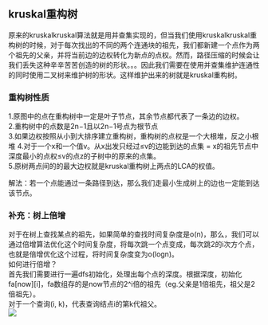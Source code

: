 ## kruskal重构树  
原来的kruskalkruskal算法就是用并查集实现的，但当我们使用kruskalkruskal重构树的时候，对于每次找出的不同的两个连通块的祖先，我们都新建一个点作为两个祖先的父亲，并将当前边的边权转化为新点的点权。然而，路径压缩的时候会让我们丢失这种辛辛苦苦创造的树的形状。。。因此我们需要在使用并查集维护连通性的同时使用二叉树来维护树的形状。这样维护出来的树就是kruskal重构树。  
### 重构树性质
1.原图中的点在重构树中一定是叶子节点，其余节点都代表了一条边的边权。  
2.重构树中的点数是2n−1且以2n−1号点为根节点    
3.如果边权按照从小到大排序建立重构树，重构树的点权是一个大根堆，反之小根堆
4.对于一个x和一个值v。从x出发只经过≤v的边能到达的点集 = x的祖先节点中深度最小的点权≤v的点z的子树中的原来的点集。  
5.原树两点间的的最大边权就是kruskal重构树上两点的LCA的权值。  

解法：若一个点能通过一条路径到达，那么我们走最小生成树上的边也一定能到达该节点。  

### 补充：树上倍增  
对于在树上查找某点的祖先，如果简单的查找时间复杂度是o(n)，那么，我们可以通过倍增算法优化这个时间复杂度，将每次跳一个点变成，每次跳2的i次方个点，也就是倍增优化这个过程，将时间复杂度变为o(logn)。  
如何进行倍增？  
首先我们需要进行一遍dfs初始化，处理出每个点的深度。根据深度，初始化fa[now][i]，fa数组存的是now节点的2^i倍的祖先（eg.父亲是1倍祖先，祖父是2倍祖先）。  
对于一个查询(i, k)，代表查询结点i的第k代祖父。   
![](https://www.zhihu.com/equation?tex=%28i%2C+k%29%3D%28%28i%2C2%5Ej%29%2Ck-2%5Ej%29%2Cj%E6%98%AF%E4%BD%BF%E5%BE%972%5Ej%3C%3Dk%E7%9A%84%E6%9C%80%E5%A4%A7%E5%80%BC)  
